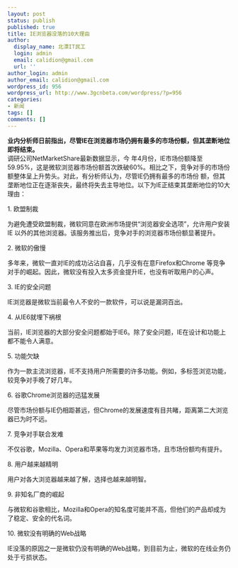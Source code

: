 ```yaml
---
layout: post
status: publish
published: true
title: IE浏览器没落的10大理由
author:
  display_name: 北漂IT民工
  login: admin
  email: calidion@gmail.com
  url: ''
author_login: admin
author_email: calidion@gmail.com
wordpress_id: 956
wordpress_url: http://www.3gcnbeta.com/wordpress/?p=956
categories:
- 新闻
tags: []
comments: []
---
```

<p><strong>业内分析师日前指出，尽管IE在浏览器市场仍拥有最多的市场份额，但其垄断地位即将结束。</strong><br />
调研公司NetMarketShare最新数据显示，今 年4月份，IE市场份额降至 59.95%，这是微软浏览器市场份额首次跌破60%。相比之下，竞争对手的市场份额整体呈上升势头。对此，有分析师认为，尽管IE仍拥有最多的市场份 额，但其垄断地位正在逐渐丧失，最终将失去主导地位。以下为IE正结束其垄断地位的10大理由：</p>
<p>1. 欧盟制裁</p>
<p>为避免遭受欧盟制裁，微软同意在欧洲市场提供&ldquo;浏览器安全选项&rdquo;，允许用户安装IE 以外的其他浏览器。该服务推出后，竞争对手的浏览器市场份额显著提升。</p>
<p>2. 微软的傲慢</p>
<p>多年来，微软一直对IE的成功沾沾自喜，几乎没有在意Firefox和Chrome 等竞争对手的崛起。因此，微软没有投入太多资金提升IE，也没有听取用户的心声。</p>
<p>3. IE的安全问题</p>
<p>IE浏览器是微软当前最令人不安的一款软件，可以说是漏洞百出。</p>
<p>4. 从IE6就埋下祸根</p>
<p>当前，IE浏览器的大部分安全问题都始于IE6。除了安全问题，IE在设计和功能上都不能令人满意。</p>
<p>5. 功能欠缺</p>
<p>作为一款主流浏览器，IE不支持用户所需要的许多功能。例如，多标签浏览功能，较竞争对手晚了好几年。</p>
<p>6. 谷歌Chrome浏览器的迅猛发展</p>
<p>尽管市场份额与IE仍相距甚远，但Chrome的发展速度有目共睹，距离第二大浏览器已为时不远。</p>
<p>7. 竞争对手联合发难</p>
<p>不仅谷歌，Mozilla、Opera和苹果等均发力浏览器市场，且市场份额均有提升。</p>
<p>8. 用户越来越精明</p>
<p>用户对各大浏览器越来越了解，选择也越来越明智。</p>
<p>9. 非知名厂商的崛起</p>
<p>与微软和谷歌相比，Mozilla和Opera的知名度可能并不高，但他们的产品却成为了稳定、安全的代名词。</p>
<p>10. 微软没有明确的Web战略</p>
<p>IE没落的原因之一是微软仍没有明确的Web战略，到目前为止，微软的在线业务仍处于亏损状态。</p>
